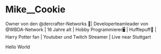# Mike__Cookie
Owner von den @dercrafter-Networks 👑| Developerteamleader von @WBDA-Network | 16 Jahre alt | Hobby Programmierer🖥 | Hufflepuff💛 | Harry Potter fan | Youtuber und Twitch Streamer | Live near Stuttgart

Hello World
